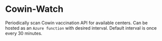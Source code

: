 # Cowin-Watch
Periodically scan Cowin vaccination API for available centers. Can be hosted as an `Azure function` with desired interval. Default interval is once every 30 minutes.

